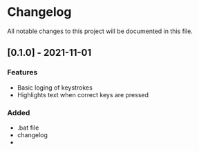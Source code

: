 # Changelog
All notable changes to this project will be documented in this file.

## [0.1.0] - 2021-11-01
### Features
- Basic loging of keystrokes
- Highlights text when correct keys are pressed
### Added
- .bat file
- changelog
- 


